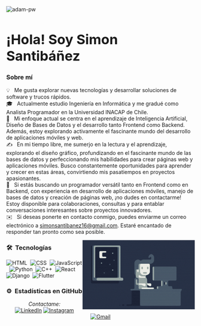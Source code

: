 
<div>
  <img  src="https://github.com/Adam-pw/Adam-pw/blob/main/animation_500_kxa883sd.gif" alt="adam-pw" style="width: 600px;" />
</div>

<h1 style="font-size: 36px;">¡Hola! Soy Simon Santibáñez</h1>
 
### Sobre mí
💡 &nbsp; Me gusta explorar nuevas tecnologías y desarrollar soluciones de software y trucos rápidos.\
🎓 &nbsp; Actualmente estudio Ingeniería en Informática y me gradué como Analista Programador en la Universidad INACAP de Chile.\
🌱 &nbsp; Mi enfoque actual se centra en el aprendizaje de Inteligencia Artificial, Diseño de Bases de Datos y el desarrollo tanto Frontend como Backend. Además, estoy explorando activamente el fascinante mundo del desarrollo de aplicaciones móviles y web.\
✍️ &nbsp; En mi tiempo libre, me sumerjo en la lectura y el aprendizaje, explorando el diseño gráfico, profundizando en el fascinante mundo de las bases de datos y perfeccionando mis habilidades para crear páginas web y aplicaciones móviles. Busco constantemente oportunidades para aprender y crecer en estas áreas, convirtiendo mis pasatiempos en proyectos apasionantes.\
💬 &nbsp; Si estás buscando un programador versátil tanto en Frontend como en Backend, con experiencia en desarrollo de aplicaciones móviles, manejo de bases de datos y creación de páginas web, ¡no dudes en contactarme! Estoy disponible para colaboraciones, consultas y para entablar conversaciones interesantes sobre proyectos innovadores.\
✉️ &nbsp; Si deseas ponerte en contacto conmigo, puedes enviarme un correo electrónico a [simonsantibanez16@gmail.com](mailto:simonsantibanez16@gmail.com). Estaré encantado de responder tan pronto como sea posible.

<img alt="Código Nocturno" src="https://raw.githubusercontent.com/AVS1508/AVS1508/master/assets/Night-Coding.gif" align="right"/>

### 🛠 &nbsp;Tecnologías


![HTML](https://img.shields.io/badge/-HTML-05122A?style=flat&logo=HTML5)&nbsp;
![CSS](https://img.shields.io/badge/-CSS-05122A?style=flat&logo=CSS3&logoColor=1572B6)&nbsp;
![JavaScript](https://img.shields.io/badge/-JavaScript-05122A?style=flat&logo=javascript)&nbsp;
![Python](https://img.shields.io/badge/-Python-05122A?style=flat&logo=python)&nbsp;
![C++](https://img.shields.io/badge/-C++-05122A?style=flat&logo=C%2B%2B&logoColor=00599C)&nbsp;
![React](https://img.shields.io/badge/-React-05122A?style=flat&logo=react)&nbsp;
![Django](https://img.shields.io/badge/-Django-05122A?style=flat&logo=django&logoColor=092E20)&nbsp;
![Flutter](https://img.shields.io/badge/-Flutter-05122A?style=flat&logo=flutter)&nbsp;

### ⚙️ &nbsp;Estadísticas en GitHub



<div style="text-align: center;">
 <i>Contactame:</i><br>
<a href="https://www.linkedin.com/in/simon-santiba%C3%B1ez-6bb6a12a4/" target="_blank"><img src="https://img.shields.io/badge/LinkedIn-%230077B5.svg?&style=flat-square&logo=linkedin&logoColor=white" alt="LinkedIn"></a>
<a href="https://www.instagram.com/s_m_n_s_z/" target="_blank"><img src="https://img.shields.io/badge/Instagram-%23E4405F.svg?&style=flat-square&logo=instagram&logoColor=white" alt="Instagram"></a>
    <a href="mailto:simonsantibanez16@gmail.com"><img src="https://img.shields.io/badge/-simonsantibanez16@gmail.com-D14836?style=flat&logo=Gmail&logoColor=white" alt="Gmail"/></a>

</div>

